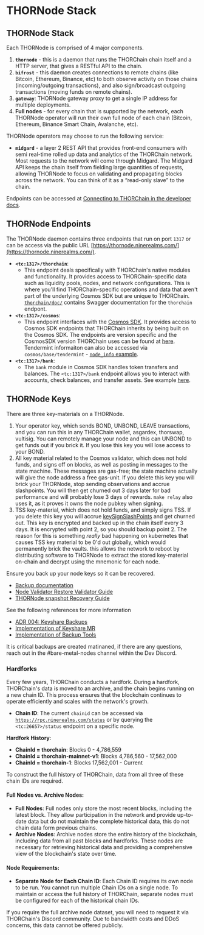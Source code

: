 # THORNode Stack

## THORNode Stack

Each THORNode is comprised of 4 major components.

1. **`thornode`** - this is a daemon that runs the THORChain chain itself and a HTTP server, that gives a RESTful API to the chain.
2. **`bifrost`** - this daemon creates connections to remote chains (like Bitcoin, Ethereum, Binance, etc) to both observe activity on those chains (incoming/outgoing transactions), and also sign/broadcast outgoing transactions (moving funds on remote chains).
3. **`gateway`**: THORNode gateway proxy to get a single IP address for multiple deployments.
4. **Full nodes** - for every chain that is supported by the network, each THORNode operator will run their own full node of each chain (Bitcoin, Ethereum, Binance Smart Chain, Avalanche, etc).

THORNode operators may choose to run the following service:

- **`midgard`** - a layer 2 REST API that provides front-end consumers with semi real-time rolled up data and analytics of the THORChain network. Most requests to the network will come through Midgard. The Midgard API keeps the chain itself from fielding large quantities of requests, allowing THORNode to focus on validating and propagating blocks across the network. You can think of it as a “read-only slave” to the chain.

Endpoints can be accessed at [Connecting to THORChain in the developer docs](https://dev.thorchain.org/concepts/connecting-to-thorchain.html).

## THORNode Endpoints

The THORNode daemon contains three endpoints that run on port `1317` or can be access via the public URL [https://thornode.ninerealms.com/](https://thornode.ninerealms.com/).

- **`<tc:1317>/thorchain`**:
  - This endpoint deals specifically with THORChain's native modules and functionality. It provides access to THORChain-specific data such as liquidity pools, nodes, and network configurations. This is where you'll find THORChain-specific operations and data that aren't part of the underlying Cosmos SDK but are unique to THORChain. [`thorchain/doc/`](https://thornode.ninerealms.com/thorchain/doc/) contains Swagger documentation for the `thorchain` endpont.
- **`<tc:1317>/cosmos`**:
  - This endpoint interfaces with the [Cosmos SDK](../../technology/cosmos-sdk.md). It provides access to Cosmos SDK endpoints that THORChain inherits by being built on the Cosmos SDK. The endpoints are version specific and the CosmosSDK version THORChain uses can be found at [here](https://gitlab.com/thorchain/thornode/-/blob/develop/go.mod?ref_type=heads#L17). Tendermint informaiton can also be accessed via `cosmos/base/tendermint` - [`node_info` example](https://thornode.ninerealms.com/cosmos/base/tendermint/v1beta1/node_info).
- **`<tc:1317>/bank`**:
  - The `bank` module in Cosmos SDK handles token transfers and balances. The `<tc:1317>/bank` endpoint allows you to interact with accounts, check balances, and transfer assets. See example [here](https://thornode.ninerealms.com/bank/balances/thor1dheycdevq39qlkxs2a6wuuzyn4aqxhve4qxtxt).

## THORNode Keys

There are three key-materials on a THORNode.

1. Your operator key, which sends BOND, UNBOND, LEAVE transactions, and you can run this in any THORChain wallet, asgardex, thorswap, vultisig. You can remotely manage your node and this can UNBOND to get funds out if you brick it. If you lose this key you will lose access to your BOND.
2. All key material related to the Cosmos validator, which does not hold funds, and signs off on blocks, as well as posting in messages to the state machine. These messages are gas-free; the state machine actually will give the node address a free gas-unit. If you delete this key you will brick your THORNode, stop sending observations and accrue slashpoints. You will then get churned out 3 days later for bad performance and will probably lose 3 days of rewards. `make relay` also uses it, as it proves it owns the node pubkey when signing.
3. TSS key-material, which does not hold funds, and simply signs TSS. If you delete this key you will accrue [keySignSlashPoints](risks-costs-and-rewards.md#risk-to-income) and get churned out. This key is encrypted and backed up in the chain itself every 3 days. It is encrypted with point 2, so you should backup point 2. The reason for this is something _really_ bad happening on kubernetes that causes TSS key material to be 0'd out globally, which would permanently brick the vaults. this allows the network to reboot by distributing software to THORNode to extract the stored key-material on-chain and decrypt using the mnemonic for each node.

Ensure you back up your node keys so it can be recovered.

- [Backup documentation](../managing.md#backing-up-a-thornode)
- [Node Validator Restore Validator Guide](https://gitlab.com/thorchain/devops/node-launcher/-/blob/master/docs/Restore-Validator-Backup.md)
- [THORNode snapshot Recovery Guide](https://gitlab.com/thorchain/devops/node-launcher/-/blob/master/docs/Thornode-Snapshot-Recovery-and-Storage-Management.md)

See the following references for more information

- [ADR 004: Keyshare Backups](https://gitlab.com/thorchain/thornode/-/blob/develop/docs/architecture/adr-004-keyshare-backups.md)
- [Implementation of Keyshare MR](https://gitlab.com/thorchain/thornode/-/merge_requests/2235/diffs#7944f2a505e9a68da5d0f0ddf05b2b49591bb61b)
- [Implementation of Backup Tools](https://gitlab.com/thorchain/thornode/-/merge_requests/3683/diffs#836efb6e25a091dcb4ff8e1dbb2f0be6a5cbf14c)

It is critical backups are created matinaned, if there are any questions, reach out in the #bare-metal-nodes channel within the Dev Discord.

### Hardforks

Every few years, THORChain conducts a hardfork. During a hardfork, THORChain's data is moved to an archive, and the chain begins running on a new chain ID. This process ensures that the blockchain continues to operate efficiently and scales with the network's growth.

- **Chain ID**: The current `chainid` can be accessed via [`https://rpc.ninerealms.com/status`](https://rpc.ninerealms.com/status) or by querying the `<tc:26657>/status` endpoint on a specific node.

**Hardfork History**:

- **ChainId = thorchain**: Blocks 0 - 4,786,559
- **ChainId = thorchain-mainnet-v1**: Blocks 4,786,560 - 17,562,000
- **ChainId = thorchain-1**: Blocks 17,562,001 - Current

To construct the full history of THORChain, data from all three of these chain IDs are required.

#### Full Nodes vs. Archive Nodes:

- **Full Nodes**: Full nodes only store the most recent blocks, including the latest block. They allow participation in the network and provide up-to-date data but do not maintain the complete historical data, this do not chain data form previous chains.
- **Archive Nodes**: Archive nodes store the entire history of the blockchain, including data from all past blocks and hardforks. These nodes are necessary for retrieving historical data and providing a comprehensive view of the blockchain's state over time.

#### Node Requirements:

- **Separate Node for Each Chain ID**: Each Chain ID requires its own node to be run. You cannot run multiple Chain IDs on a single node. To maintain or access the full history of THORChain, separate nodes must be configured for each of the historical chain IDs.

If you require the full archive node dataset, you will need to request it via THORChain's Discord community. Due to bandwidth costs and DDoS concerns, this data cannot be offered publicly.
